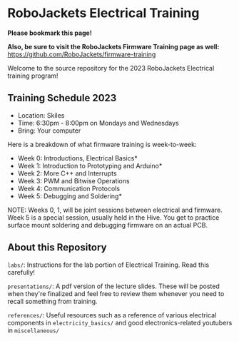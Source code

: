 # RoboJackets Electrical Training

**Please bookmark this page!**

**Also, be sure to visit the RoboJackets Firmware Training page as well:** https://github.com/RoboJackets/firmware-training

Welcome to the source repository for the 2023 RoboJackets Electrical training program!

## Training Schedule 2023


* Location: Skiles
* Time: 6:30pm - 8:00pm on Mondays and Wednesdays
* Bring: Your computer

Here is a breakdown of what firmware training is week-to-week:
* Week 0: Introductions, Electrical Basics*
* Week 1: Introduction to Prototyping and Arduino*
* Week 2: More C++ and Interrupts
* Week 3: PWM and Bitwise Operations
* Week 4: Communication Protocols
* Week 5: Debugging and Soldering*

NOTE: Weeks 0, 1, will be joint sessions between electrical and firmware. Week 5 is a special session, usually held in the Hive. You get to practice surface mount soldering and debugging firmware on an actual PCB.

## About this Repository

```labs/```: Instructions for the lab portion of Electrical Training. Read this carefully!

```presentations/```: A pdf version of the lecture slides. These will be posted when they're finalized and feel free to review them whenever you need to recall something from training.

```references/```: Useful resources such as a reference of various electrical components in ```electricity_basics/``` and good electronics-related youtubers in ```miscellaneous/```

